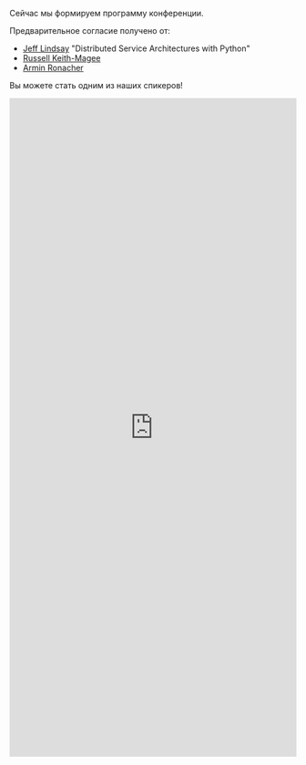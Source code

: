 Сейчас мы формируем программу конференции. 

Предварительное согласие получено от:

* [Jeff Lindsay](http://progrium.com) "Distributed Service Architectures with Python"
* [Russell Keith-Magee](http://cecinestpasun.com)
* [Armin Ronacher](http://lucumr.pocoo.org)



Вы можете стать одним из наших спикеров!
<iframe src="https://docs.google.com/spreadsheet/embeddedform?formkey=dG0wSk43SXJZUEhhOWFZY0twSTRlT0E6MQ" width="100%" height="1157" frameborder="0" marginheight="0" marginwidth="0">Loading...</iframe>
